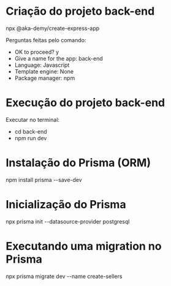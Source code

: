 # Criação do projeto back-end

npx @aka-demy/create-express-app

Perguntas feitas pelo comando:
* OK to proceed? y
* Give a name for the app: back-end
* Language: Javascript
* Template engine: None
* Package manager: npm

# Execução do projeto back-end

Executar no terminal:
* cd back-end
* npm run dev

# Instalação do Prisma (ORM)

npm install prisma --save-dev

# Inicialização do Prisma

npx prisma init --datasource-provider postgresql

# Executando uma migration no Prisma

npx prisma migrate dev --name create-sellers